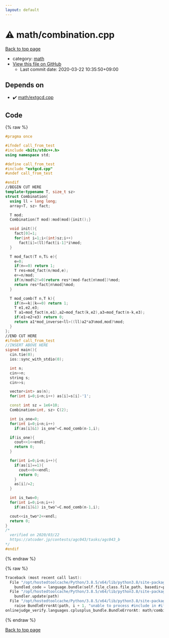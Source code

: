 ```yaml
---
layout: default
---
```


<!-- mathjax config similar to math.stackexchange -->
<script type="text/javascript" async
  src="https://cdnjs.cloudflare.com/ajax/libs/mathjax/2.7.5/MathJax.js?config=TeX-MML-AM_CHTML">
</script>
<script type="text/x-mathjax-config">
  MathJax.Hub.Config({
    TeX: { equationNumbers: { autoNumber: "AMS" }},
    tex2jax: {
      inlineMath: [ ['$','$'] ],
      processEscapes: true
    },
    "HTML-CSS": { matchFontHeight: false },
    displayAlign: "left",
    displayIndent: "2em"
  });
</script>

<script type="text/javascript" src="https://cdnjs.cloudflare.com/ajax/libs/jquery/3.4.1/jquery.min.js"></script>
<script src="https://cdn.jsdelivr.net/npm/jquery-balloon-js@1.1.2/jquery.balloon.min.js" integrity="sha256-ZEYs9VrgAeNuPvs15E39OsyOJaIkXEEt10fzxJ20+2I=" crossorigin="anonymous"></script>
<script type="text/javascript" src="../../assets/js/copy-button.js"></script>
<link rel="stylesheet" href="../../assets/css/copy-button.css" />


# :warning: math/combination.cpp

<a href="../../index.html">Back to top page</a>

* category: <a href="../../index.html#7e676e9e663beb40fd133f5ee24487c2">math</a>
* <a href="{{ site.github.repository_url }}/blob/master/math/combination.cpp">View this file on GitHub</a>
    - Last commit date: 2020-03-22 10:35:50+09:00




## Depends on

* :heavy_check_mark: <a href="extgcd.cpp.html">math/extgcd.cpp</a>


## Code

<a id="unbundled"></a>
{% raw %}
```cpp
#pragma once

#ifndef call_from_test
#include <bits/stdc++.h>
using namespace std;

#define call_from_test
#include "extgcd.cpp"
#undef call_from_test

#endif
//BEGIN CUT HERE
template<typename T, size_t sz>
struct Combination{
  using ll = long long;
  array<T, sz> fact;

  T mod;
  Combination(T mod):mod(mod){init();}

  void init(){
    fact[0]=1;
    for(int i=1;i<(int)sz;i++)
      fact[i]=(ll)fact[i-1]*i%mod;
  }

  T mod_fact(T n,T& e){
    e=0;
    if(n==0) return 1;
    T res=mod_fact(n/mod,e);
    e+=n/mod;
    if(n/mod%2!=0)return res*(mod-fact[n%mod])%mod;
    return res*fact[n%mod]%mod;
  }

  T mod_comb(T n,T k){
    if(n==k||k==0) return 1;
    T e1,e2,e3;
    T a1=mod_fact(n,e1),a2=mod_fact(k,e2),a3=mod_fact(n-k,e3);
    if(e1>e2+e3) return 0;
    return a1*mod_inverse<ll>((ll)a2*a3%mod,mod)%mod;
  }
};
//END CUT HERE
#ifndef call_from_test
//INSERT ABOVE HERE
signed main(){
  cin.tie(0);
  ios::sync_with_stdio(0);

  int n;
  cin>>n;
  string s;
  cin>>s;

  vector<int> as(n);
  for(int i=0;i<n;i++) as[i]=s[i]-'1';

  const int sz = 1e6+10;
  Combination<int, sz> C(2);

  int is_one=0;
  for(int i=0;i<n;i++)
    if(as[i]&1) is_one^=C.mod_comb(n-1,i);

  if(is_one){
    cout<<1<<endl;
    return 0;
  }

  for(int i=0;i<n;i++){
    if(as[i]==1){
      cout<<0<<endl;
      return 0;
    }
    as[i]/=2;
  }

  int is_two=0;
  for(int i=0;i<n;i++)
    if(as[i]&1) is_two^=C.mod_comb(n-1,i);

  cout<<is_two*2<<endl;
  return 0;
}
/*
  verified on 2020/03/22
  https://atcoder.jp/contests/agc043/tasks/agc043_b
*/
#endif

```
{% endraw %}

<a id="bundled"></a>
{% raw %}
```cpp
Traceback (most recent call last):
  File "/opt/hostedtoolcache/Python/3.8.5/x64/lib/python3.8/site-packages/onlinejudge_verify/docs.py", line 349, in write_contents
    bundled_code = language.bundle(self.file_class.file_path, basedir=pathlib.Path.cwd())
  File "/opt/hostedtoolcache/Python/3.8.5/x64/lib/python3.8/site-packages/onlinejudge_verify/languages/cplusplus.py", line 185, in bundle
    bundler.update(path)
  File "/opt/hostedtoolcache/Python/3.8.5/x64/lib/python3.8/site-packages/onlinejudge_verify/languages/cplusplus_bundle.py", line 309, in update
    raise BundleErrorAt(path, i + 1, "unable to process #include in #if / #ifdef / #ifndef other than include guards")
onlinejudge_verify.languages.cplusplus_bundle.BundleErrorAt: math/combination.cpp: line 8: unable to process #include in #if / #ifdef / #ifndef other than include guards

```
{% endraw %}

<a href="../../index.html">Back to top page</a>

